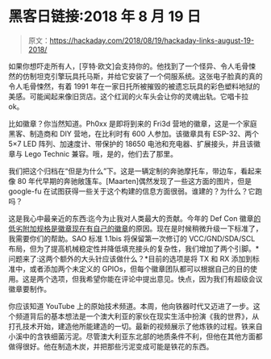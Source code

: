 # 黑客日链接:2018 年 8 月 19 日

> 原文：<https://hackaday.com/2018/08/19/hackaday-links-august-19-2018/>

如果你想吓走所有人，[亨特·欧文]会支持你的。他找到了一个怪异、令人毛骨悚然的仿制坦克引擎玩具托马斯，并给它安装了一个伺服系统。这张电子脸真的真的令人毛骨悚然，有着 1991 年在一家日托所被摧毁的被遗忘玩具的彩色塑料地狱的美感。可能闻起来像旧货店。这个红润的火车头会让你的灵魂出轨。它唱卡拉 ok。

比如徽章？你当然知道。Ph0xx 是即将到来的 Fri3d 营地的徽章，这是一个家庭黑客、制造商和 DIY 营地，在比利时有 600 人参加。该徽章具有 ESP-32、两个 5×7 LED 阵列、加速度计、带保护的 18650 电池和充电器、扩展接头，并且该徽章与 Lego Technic 兼容。哦，是的，他们去了那里。

我们把这个归档在“但是为什么”下。这是一辆定制的奔驰摩托车，带边车，看起来像 80 年代早期的奔驰敞篷车。[Maarten]偶然发现了一些这方面的图片，但是 google-fu 在试图获得一些关于这个构建的信息方面很弱。谁建的？为什么？它跑吗？

这是我心中最亲近的东西:迄今为止我对人类最大的贡献。今年的 Def Con 徽章[的低劣附加规格是徽章现在有自己的徽章](https://hackaday.com/2018/06/21/this-is-the-year-conference-badges-get-their-own-badges/)的原因。现在是时候稍微升级一下标准了，我需要你们的帮助。SAO 标准 1.1bis 将保留第一次修订的 VCC/GND/SDA/SCL 布局，但为了提高机械稳定性并降低填充接头的复杂性，我们增加了两个引脚。*问题来了:这两个额外的大头针应该做什么？*目前的选项是将 TX 和 RX 添加到标准中，或者添加两个未定义的 GPIOs，但每个徽章团队都可以根据自己的目的使用。这是两个选项，但我希望你能在评论中提出意见。快点，因为我们有超级会议徽章要制作。

你应该知道 YouTube 上的原始技术频道。本周，他向铁器时代又迈进了一步。这个频道背后的基本想法是一个澳大利亚的家伙在现实生活中扮演《我的世界》，从打孔技术开始，建造他所能建造的一切。最新的视频展示了他炼铁的过程。铁来自小溪中的含铁细菌污泥。尽管澳大利亚东北部的地质条件不利，但他在其他方面都做得很好。他在制造木炭，并把那些污泥变成可能是铁花的东西。